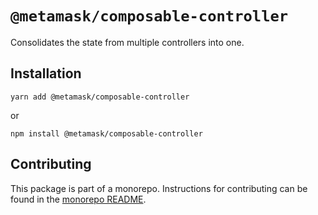 # `@metamask/composable-controller`

Consolidates the state from multiple controllers into one.

## Installation

`yarn add @metamask/composable-controller`

or

`npm install @metamask/composable-controller`

## Contributing

This package is part of a monorepo. Instructions for contributing can be found in the [monorepo README](https://github.com/MetaMask/core#readme).
